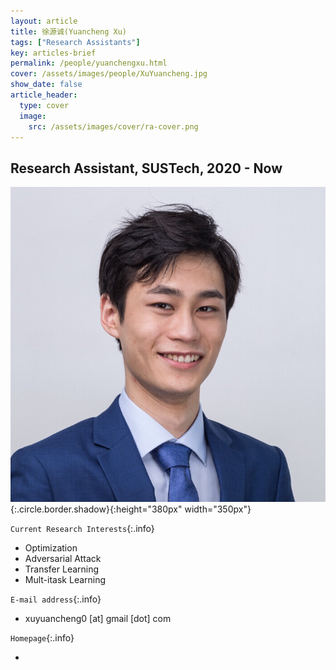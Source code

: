 ```yaml
---
layout: article
title: 徐源诚(Yuancheng Xu)
tags: ["Research Assistants"]
key: articles-brief
permalink: /people/yuanchengxu.html
cover: /assets/images/people/XuYuancheng.jpg
show_date: false
article_header:
  type: cover
  image:
    src: /assets/images/cover/ra-cover.png
---
```



<div class="article__content" markdown="1">

## Research Assistant, SUSTech, 2020 - Now

<!--more-->
![Image](/assets/images/people/XuYuancheng.jpg){:.circle.border.shadow}{:height="380px" width="350px"}

`Current Research Interests`{:.info}

- Optimization
- Adversarial Attack
- Transfer Learning
- Mult-itask Learning

`E-mail address`{:.info}

- xuyuancheng0 [at] gmail [dot] com

`Homepage`{:.info}

<div class="author-links">
  <ul class="menu menu--nowrap menu--inline">
	  <li title="homepage">
	  <a class="button button--circle mail-button" itemprop="sameAs" href="https://yuancheng-xu.github.io" target="_blank">
	    <i class="fa fa-home"></i>
	  </a>
  	  </li>
  </ul>
</div>
</div>
